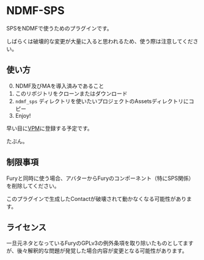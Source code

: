 # NDMF-SPS
SPSをNDMFで使うためのプラグインです。

しばらくは破壊的な変更が大量に入ると思われるため、使う際は注意してください。

## 使い方
0. NDMF及びMAを導入済みであること
1. このリポジトリをクローンまたはダウンロード
2. `ndmf_sps` ディレクトリを使いたいプロジェクトのAssetsディレクトリにコピー
3. Enjoy!

早い目に[VPM](https://meronmks.github.io/vpm-repos/)に登録する予定です。

たぶん。

## 制限事項
Furyと同時に使う場合、アバターからFuryのコンポーネント（特にSPS関係）を削除してください。

このプラグインで生成したContactが破壊されて動かなくなる可能性があります。

## ライセンス
一旦元ネタとなっているFuryのGPLv3の例外条項を取り除いたものとしてますが、後々解釈的な問題が発覚した場合内容が変更となる可能性があります。